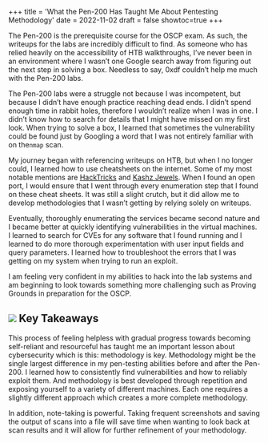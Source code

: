 +++
title = 'What the Pen-200 Has Taught Me About Pentesting Methodology'
date = 2022-11-02
draft = false
showtoc=true
+++

The Pen-200 is the prerequisite course for the OSCP exam. As such, the writeups for the labs are incredibly difficult to find. As someone who has relied heavily on the accessibility of HTB walkthroughs, I’ve never been in an environment where I wasn’t one Google search away from figuring out the next step in solving a box. Needless to say, 0xdf couldn’t help me much with the Pen-200 labs.

The Pen-200 labs were a struggle not because I was incompetent, but because I didn’t have enough practice reaching dead ends. I didn’t spend enough time in rabbit holes, therefore I wouldn’t realize when I was in one. I didn’t know how to search for details that I might have missed on my first look. When trying to solve a box, I learned that sometimes the vulnerability could be found just by Googling a word that I was not entirely familiar with on the`nmap` scan.

My journey began with referencing writeups on HTB, but when I no longer could, I learned how to use cheatsheets on the internet. Some of my most notable mentions are [HackTricks](https://book.hacktricks.xyz/welcome/readme) and [Kashz Jewels](https://kashz.gitbook.io/kashz-jewels/). When I found an open port, I would ensure that I went through every enumeration step that I found on these cheat sheets. It was still a slight crutch, but it did allow me to develop methodologies that I wasn’t getting by relying solely on writeups.

Eventually, thoroughly enumerating the services became second nature and I became better at quickly identifying vulnerabilities in the virtual machines. I learned to search for CVEs for any software that I found running and I learned to do more thorough experimentation with user input fields and query parameters. I learned how to troubleshoot the errors that I was getting on my system when trying to run an exploit.

I am feeling very confident in my abilities to hack into the lab systems and am beginning to look towards something more challenging such as Proving Grounds in preparation for the OSCP.

![](https://cdn-images-1.medium.com/max/800/0*xcyov1D0RvoqVZfj.jpg)
Key Takeaways
-------------

This process of feeling helpless with gradual progress towards becoming self-reliant and resourceful has taught me an important lesson about cybersecurity which is this: methodology is key. Methodology might be the single largest difference in my pen-testing abilities before and after the Pen-200. I learned how to consistently find vulnerabilities and how to reliably exploit them. And methodology is best developed through repetition and exposing yourself to a variety of different machines. Each one requires a slightly different approach which creates a more complete methodology.

In addition, note-taking is powerful. Taking frequent screenshots and saving the output of scans into a file will save time when wanting to look back at scan results and it will allow for further refinement of your methodology.